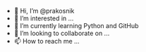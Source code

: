 - 👋 Hi, I’m @prakosnik
- 👀 I’m interested in ...
- 🌱 I’m currently learning Python and GitHub
- 💞️ I’m looking to collaborate on ...
- 📫 How to reach me ...

<!---
prakosnik/prakosnik is a ✨ special ✨ repository because its `README.md` (this file) appears on your GitHub profile.
You can click the Preview link to take a look at your changes.
--->

